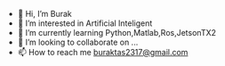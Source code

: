 - 👋 Hi, I’m Burak 
- 👀 I’m interested in Artificial Inteligent 
- 🌱 I’m currently learning Python,Matlab,Ros,JetsonTX2 
- 💞️ I’m looking to collaborate on ... 
- 📫 How to reach me buraktas2317@gmail.com

<!---
buraktas23/buraktas23 is a ✨ special ✨ repository because its `README.md` (this file) appears on your GitHub profile.
You can click the Preview link to take a look at your changes.
--->
